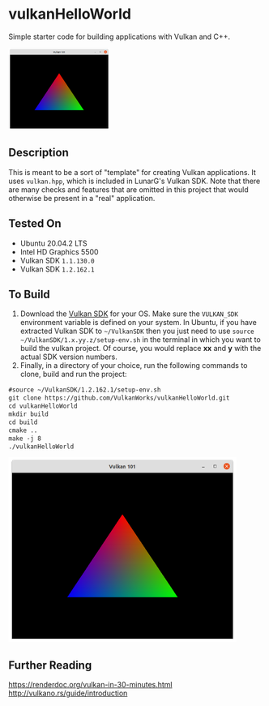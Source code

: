 # vulkanHelloWorld
Simple starter code for building applications with Vulkan and C++.

<p>
  <img src="./screenshots/screenshot.png" alt="screenshot" width="200" height="auto"/>
</p>

## Description
This is meant to be a sort of "template" for creating Vulkan applications. It uses `vulkan.hpp`, which is included in LunarG's Vulkan SDK. Note that there are many checks and features that are omitted in this project that would otherwise be present in a "real" application. 

## Tested On
- Ubuntu 20.04.2 LTS
- Intel HD Graphics 5500
- Vulkan SDK `1.1.130.0`
- Vulkan SDK `1.2.162.1`

## To Build
1. Download the [Vulkan SDK](https://vulkan.lunarg.com/sdk/home) for your OS. Make sure the `VULKAN_SDK` environment variable is defined on your system. In Ubuntu, if you have extracted Vulkan SDK to `~/VulkanSDK` then you just need to use `source ~/VulkanSDK/1.x.yy.z/setup-env.sh` in the terminal in which you want to build the vulkan project. Of course, you would replace **xx** and **y** with the actual SDK version numbers.
2. Finally, in a directory of your choice, run the following commands to clone, build and run the project:
```shell
#source ~/VulkanSDK/1.2.162.1/setup-env.sh
git clone https://github.com/VulkanWorks/vulkanHelloWorld.git
cd vulkanHelloWorld
mkdir build
cd build
cmake ..
make -j 8
./vulkanHelloWorld
```

<p>
  <img src="./screenshots/screenshot.png" alt="screenshot" width="450" height="auto"/>
</p>

## Further Reading
https://renderdoc.org/vulkan-in-30-minutes.html
http://vulkano.rs/guide/introduction
